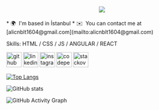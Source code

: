 <h1 align="center">
  <a href="https://www.linkedin.com/in/ali-canbolat/">
    <img src="https://readme-typing-svg.herokuapp.com/?lines=Junior+Front+End+Developer!;Ali+Canbolat&center=true&size=25">
  </a>
</h1>
* 🌍  I'm based in İstanbul
* ✉️  You can contact me at [alicnblt1604@gmail.com](mailto:alicnblt1604@gmail.com)

Skills: HTML / CSS / JS / ANGULAR / REACT



[<img src='https://cdn.jsdelivr.net/npm/simple-icons@3.0.1/icons/github.svg' alt='github' height='40'>](https://github.com/alicnblt)  [<img src='https://cdn.jsdelivr.net/npm/simple-icons@3.0.1/icons/linkedin.svg' alt='linkedin' height='40'>](https://www.linkedin.com/in/ali-canbolat/)  [<img src='https://cdn.jsdelivr.net/npm/simple-icons@3.0.1/icons/instagram.svg' alt='instagram' height='40'>](https://www.instagram.com/alicnblt16/)  [<img src='https://cdn.jsdelivr.net/npm/simple-icons@3.0.1/icons/codepen.svg' alt='codepen' height='40'>](https://codepen.io/alicnblt)  [<img src='https://cdn.jsdelivr.net/npm/simple-icons@3.0.1/icons/stackoverflow.svg' alt='stackoverflow' height='40'>](https://stackoverflow.com/users/15220246/alİ-canbolat?tab=profile)  

[![Top Langs](https://github-readme-stats.vercel.app/api/top-langs/?username=alicnblt)](https://github.com/anuraghazra/github-readme-stats)

![GitHub stats](https://github-readme-stats.vercel.app/api?username=alicnblt&show_icons=true)  

![GitHub Activity Graph](https://activity-graph.herokuapp.com/graph?username=alicnblt)  


